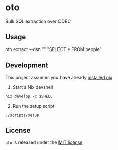 # oto

Bulk SQL extraction over ODBC

## Usage

oto extract --dsn "" "SELECT * FROM people"

## Development

This project assumes you have already [installed nix](https://determinate.systems/posts/determinate-nix-installer)

1. Start a Nix devshell

```shell
nix develop -c $SHELL
```

2. Run the setup script

```shell
./scripts/setup
```

## License

`oto` is released under the [MIT license](./LICENSE)
